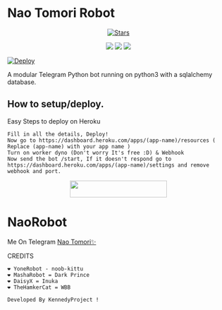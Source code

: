 <h1>Nao Tomori Robot</h1>
<p align="center">
    <a href="https://github.com/noob-kittu/YoneRobot/stargazers"><img src="https://img.shields.io/github/stars/KennedyProject/NaoRobot?label=Stars&style=flat-square&logo=github&color=F10070" alt="Stars" /></a>
</p>
<p align="center">
    <a href="https://github.com/KennedyProject/NaoRobot"> <img src="https://img.shields.io/github/repo-size/KennedyProject/NaoRobot?color=orange&logo=github&logoColor=green&style=for-the-badge" /></a>
    <a href="https://github.com/KennedyProject/NaoRobot/commits/prince"> <img src="https://img.shields.io/github/last-commit/KennedyProject/NaoRobot?color=blue&logo=github&logoColor=green&style=for-the-badge" /></a>
    <a href="https://github.com/KennedyProject/NaoRobot/issues"> <img src="https://img.shields.io/github/issues/KennedyProject/NaoRobot?color=blueviolet&logo=github&logoColor=green&style=for-the-badge" /></a>


[![Deploy](https://telegra.ph/file/306ba2a9615e5a7b7abc2.jpg)](https://heroku.com/deploy?template=https://github.com/KennedyProject/NaoRobot.git)

A modular Telegram Python bot running on python3 with a sqlalchemy database.

## How to setup/deploy.
Easy Steps to deploy on Heroku </summary>

```
Fill in all the details, Deploy!
Now go to https://dashboard.heroku.com/apps/(app-name)/resources ( Replace (app-name) with your app name )
Turn on worker dyno (Don't worry It's free :D) & Webhook
Now send the bot /start, If it doesn't respond go to https://dashboard.heroku.com/apps/(app-name)/settings and remove webhook and port.
```

<p align="center"><a href="https://heroku.com/deploy?template=https://github.com/KennedyProject/NaoRobot"> <img src="https://img.shields.io/badge/Deploy%20To%20Heroku-black?style=for-the-badge&logo=heroku" width="220" height="38.45"/></a></p>  

# NaoRobot
Me On Telegram [Nao Tomori✨](https://t.me/naoex_bot)

CREDITS
```
❤️ YoneRobot - noob-kittu
❤️ MashaRobot = Dark Prince 
❤️ DaisyX = Inuka
❤️ TheHamkerCat = WBB

Developed By KennedyProject ! 
```
